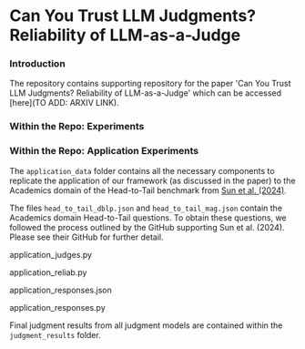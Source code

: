 # Can You Trust LLM Judgments? Reliability of LLM-as-a-Judge
### Introduction
The repository contains supporting repository for the paper 'Can You Trust LLM Judgments? Reliability of LLM-as-a-Judge' which can be accessed [here](TO ADD: ARXIV LINK).

### Within the Repo: Experiments

### Within the Repo: Application Experiments 

The `application_data` folder contains all the necessary components to replicate the application of our framework (as discussed in the paper) to the Academics domain of the Head-to-Tail benchmark from [Sun et al. (2024)](https://aclanthology.org/2024.naacl-long.18.pdf). 

The files `head_to_tail_dblp.json` and `head_to_tail_mag.json` contain the Academics domain Head-to-Tail questions. To obtain these questions, we followed the process outlined by the GitHub supporting Sun et al. (2024). Please see their GitHub for further detail.

application_judges.py

application_reliab.py

application_responses.json

application_responses.py


Final judgment results from all judgment models are contained within the `judgment_results` folder.


